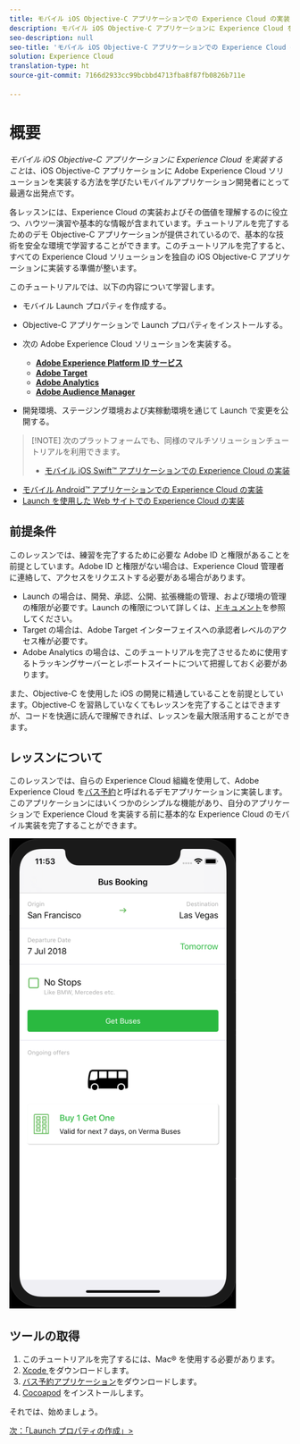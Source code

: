 ```yaml
---
title: モバイル iOS Objective-C アプリケーションでの Experience Cloud の実装
description: モバイル iOS Objective-C アプリケーションに Experience Cloud を実装することは、モバイル iOS Objective-C アプリケーションに Adobe Experience Cloud ソリューションを実装する方法を学びたいモバイルアプリケーション開発者にとって最適な出発点です。
seo-description: null
seo-title: 'モバイル iOS Objective-C アプリケーションでの Experience Cloud の実装 '
solution: Experience Cloud
translation-type: ht
source-git-commit: 7166d2933cc99bcbbd4713fba8f87fb0826b711e

---
```



# 概要

_モバイル iOS Objective-C アプリケーションに Experience Cloud を実装すること_&#x200B;は、iOS Objective-C アプリケーションに Adobe Experience Cloud ソリューションを実装する方法を学びたいモバイルアプリケーション開発者にとって最適な出発点です。

各レッスンには、Experience Cloud の実装およびその価値を理解するのに役立つ、ハウツー演習や基本的な情報が含まれています。チュートリアルを完了するためのデモ Objective-C アプリケーションが提供されているので、基本的な技術を安全な環境で学習することができます。このチュートリアルを完了すると、すべての Experience Cloud ソリューションを独自の iOS Objective-C アプリケーションに実装する準備が整います。

このチュートリアルでは、以下の内容について学習します。

* モバイル Launch プロパティを作成する。

* Objective-C アプリケーションで Launch プロパティをインストールする。

* 次の Adobe Experience Cloud ソリューションを実装する。
   * **[Adobe Experience Platform ID サービス](id-service.md)**
   * **[Adobe Target](target-vec.md)**
   * **[Adobe Analytics](analytics.md)**
   * **[Adobe Audience Manager](audience-manager.md)**

* 開発環境、ステージング環境および実稼動環境を通じて Launch で変更を公開する。

>[!NOTE] 次のプラットフォームでも、同様のマルチソリューションチュートリアルを利用できます。
>
> * [モバイル iOS Swift™ アプリケーションでの Experience Cloud の実装](/help/mobile-ios-swift-implementation/index.md)
* [モバイル Android™ アプリケーションでの Experience Cloud の実装](/help/mobile-android-implementation/index.md)
* [Launch を使用した Web サイトでの Experience Cloud の実装](/help/website-implementation/index.md)


## 前提条件

このレッスンでは、練習を完了するために必要な Adobe ID と権限があることを前提としています。Adobe ID と権限がない場合は、Experience Cloud 管理者に連絡して、アクセスをリクエストする必要がある場合があります。

* Launch の場合は、開発、承認、公開、拡張機能の管理、および環境の管理の権限が必要です。Launch の権限について詳しくは、[ドキュメント](https://docs.adobe.com/content/help/ja-JP/launch/using/reference/admin/user-permissions.html)を参照してください。
* Target の場合は、Adobe Target インターフェイスへの承認者レベルのアクセス権が必要です。
* Adobe Analytics の場合は、このチュートリアルを完了させるために使用するトラッキングサーバーとレポートスイートについて把握しておく必要があります。

また、Objective-C を使用した iOS の開発に精通していることを前提としています。Objective-C を習熟していなくてもレッスンを完了することはできますが、コードを快適に読んで理解できれば、レッスンを最大限活用することができます。

## レッスンについて

このレッスンでは、自らの Experience Cloud 組織を使用して、Adobe Experience Cloud を[バス予約](https://github.com/Adobe-Marketing-Cloud/busbooking-mobileapps)と呼ばれるデモアプリケーションに実装します。このアプリケーションにはいくつかのシンプルな機能があり、自分のアプリケーションで Experience Cloud を実装する前に基本的な Experience Cloud のモバイル実装を完了することができます。

[![バス予約アプリケーション](images/mobile-busBookingApp.png)](https://github.com/Adobe-Marketing-Cloud/busbooking-mobileapps)

## ツールの取得

1. このチュートリアルを完了するには、Mac® を使用する必要があります。
1. [Xcode ](https://developer.apple.com/xcode/)をダウンロードします。
1. [バス予約アプリケーション](https://github.com/Adobe-Marketing-Cloud/busbooking-mobileapps)をダウンロードします。
1. [Cocoapod](https://guides.cocoapods.org/using/getting-started.html) をインストールします。

それでは、始めましょう。

[次：「Launch プロパティの作成」&gt;](launch-create-a-property.md)